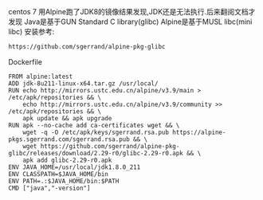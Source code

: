 centos 7
用Alpine跑了JDK8的镜像结果发现,JDK还是无法执行.后来翻阅文档才发现
Java是基于GUN Standard C library(glibc)
Alpine是基于MUSL libc(mini libc)
安装参考:
~~~html
https://github.com/sgerrand/alpine-pkg-glibc
~~~
Dockerfile
```
FROM alpine:latest
ADD jdk-8u211-linux-x64.tar.gz /usr/local/
RUN echo http://mirrors.ustc.edu.cn/alpine/v3.9/main > /etc/apk/repositories && \
    echo http://mirrors.ustc.edu.cn/alpine/v3.9/community >> /etc/apk/repositories && \
    apk update && apk upgrade
RUN apk --no-cache add ca-certificates wget && \
    wget -q -O /etc/apk/keys/sgerrand.rsa.pub https://alpine-pkgs.sgerrand.com/sgerrand.rsa.pub && \
    wget https://github.com/sgerrand/alpine-pkg-glibc/releases/download/2.29-r0/glibc-2.29-r0.apk && \
    apk add glibc-2.29-r0.apk
ENV JAVA_HOME=/usr/local/jdk1.8.0_211
ENV CLASSPATH=$JAVA_HOME/bin
ENV PATH=.:$JAVA_HOME/bin:$PATH
CMD ["java","-version"]
```